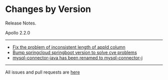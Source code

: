 Changes by Version
==================
Release Notes.

Apollo 2.2.0

------------------
* [Fix the problem of inconsistent length of appId column](https://github.com/apolloconfig/apollo/pull/4725)
* [Bump springcloud springboot version to solve cve problems](https://github.com/apolloconfig/apollo/pull/4712)
* [mysql-connector-java has been renamed to mysql-connector-j](https://github.com/apolloconfig/apollo/pull/4748)

------------------
All issues and pull requests are [here](https://github.com/apolloconfig/apollo/milestone/13?closed=1)